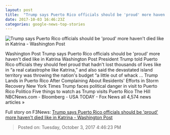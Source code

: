 ```yaml
---
layout: post
title:  "Trump says Puerto Rico officials should be 'proud' more haven't died like in Katrina - Washington Post"
date: 2017-10-03 16:46:23Z
categories: google-news-top-stories
---
```


![Trump says Puerto Rico officials should be 'proud' more haven't died like in Katrina - Washington Post](https://img.washingtonpost.com/rf/image_1484w/2010-2019/WashingtonPost/2017/10/03/National-Politics/Images/WHPRICOTRIP005.JPG?t=20170517)

Washington Post Trump says Puerto Rico officials should be 'proud' more haven't died like in Katrina Washington Post President Trump told Puerto Rico officials they should feel proud that hadn't lost thousands of lives like in “a real catastrophe like Katrina,” and also said the devastated island territory was throwing the nation's budget “a little out of whack ... Trump Lands in Puerto Rico After Complaining About Residents' Efforts in Storm Recovery New York Times Trump faces political danger in visit to Puerto Rico Politico Five things to watch as Trump visits Puerto Rico The Hill NBCNews.com - Bloomberg - USA TODAY - Fox News all 4,574 news articles »


Full story on F3News: [Trump says Puerto Rico officials should be 'proud' more haven't died like in Katrina - Washington Post](http://www.f3nws.com/n/BScsxC)

> Posted on: Tuesday, October 3, 2017 4:46:23 PM
